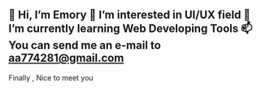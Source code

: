 👋 Hi, I’m Emory 
👀 I’m interested in UI/UX field
🌱 I’m currently learning Web Developing Tools
📫 You can send me an e-mail to aa774281@gmail.com
-
Finally , Nice to meet you

<!---
GuanYu914/GuanYu914 is a ✨ special ✨ repository because its `README.md` (this file) appears on your GitHub profile.
You can click the Preview link to take a look at your changes.
--->
